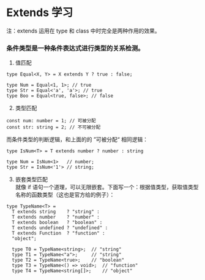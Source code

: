 # Extends 学习
注：extends 运用在 type 和 class 中时完全是两种作用的效果。

### 条件类型是一种条件表达式进行类型的关系检测。
  1. 值匹配
  ```
  type Equal<X, Y> = X extends Y ? true : false;

  type Num = Equal<1, 1>; // true
  type Str = Equal<'a', 'a'>; // true
  type Boo = Equal<true, false>; // false
  ```
  2. 类型匹配
  ```
  const num: number = 1; // 可被分配
  const str: string = 2; // 不可被分配
  ```
  而条件类型的判断逻辑，和上面的的 ”可被分配“ 相同逻辑：
  ```
  type IsNum<T> = T extends number ? number : string

  type Num = IsNum<1>   // number;
  type Str = IsNum<'1'> // string;
  ```
  3. 嵌套类型匹配<br/>
  就像 if 语句一个道理，可以无限嵌套。下面写一个：根据值类型，获取值类型名称的函数类型（这也是官方给的例子）：
  ```
  type TypeName<T> =
    T extends string    ? "string" :
    T extends number    ? "number" :
    T extends boolean   ? "boolean" :
    T extends undefined ? "undefined" :
    T extends Function  ? "function" :
    "object";

    type T0 = TypeName<string>;  // "string"
    type T1 = TypeName<"a">;     // "string"
    type T2 = TypeName<true>;    // "boolean"
    type T3 = TypeName<() => void>;  // "function"
    type T4 = TypeName<string[]>;    // "object"

  ```

